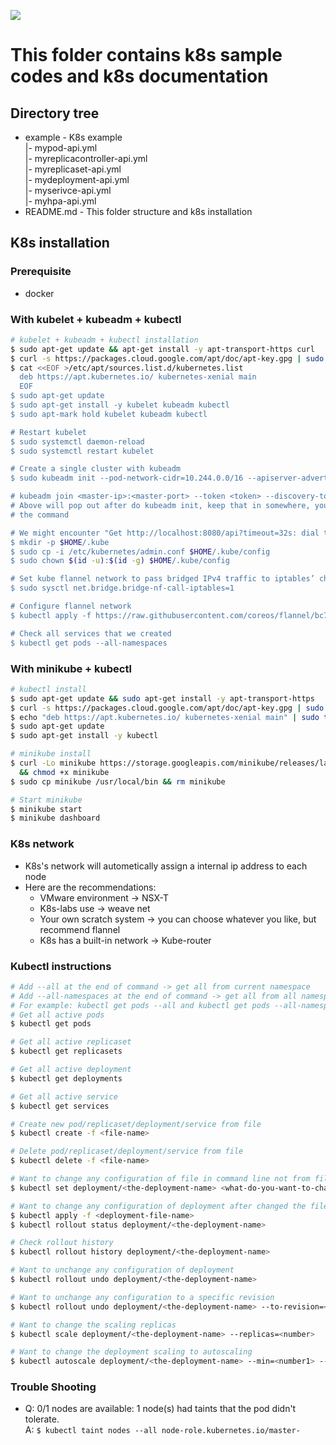 ![](https://cdn-images-1.medium.com/max/1200/1*6NVMEmo0qDcQjpXcXI8dtg.png)
# This folder contains k8s sample codes and k8s documentation

## Directory tree
* example - K8s example<br>
  |- mypod-api.yml<br>
  |- myreplicacontroller-api.yml<br>
  |- myreplicaset-api.yml<br>
  |- mydeployment-api.yml<br>
  |- myserivce-api.yml<br>
  |- myhpa-api.yml
* README.md - This folder structure and k8s installation

## K8s installation

### Prerequisite
* docker

### With kubelet + kubeadm + kubectl
```sh
# kubelet + kubeadm + kubectl installation
$ sudo apt-get update && apt-get install -y apt-transport-https curl
$ curl -s https://packages.cloud.google.com/apt/doc/apt-key.gpg | sudo apt-key add -
$ cat <<EOF >/etc/apt/sources.list.d/kubernetes.list
  deb https://apt.kubernetes.io/ kubernetes-xenial main
  EOF
$ sudo apt-get update
$ sudo apt-get install -y kubelet kubeadm kubectl
$ sudo apt-mark hold kubelet kubeadm kubectl

# Restart kubelet
$ sudo systemctl daemon-reload
$ sudo systemctl restart kubelet

# Create a single cluster with kubeadm
$ sudo kubeadm init --pod-network-cidr=10.244.0.0/16 --apiserver-advertise-address=<ip-address>

# kubeadm join <master-ip>:<master-port> --token <token> --discovery-token-ca-cert-hash sha256:<hash>
# Above will pop out after do kubeadm init, keep that in somewhere, you can add other cluster with
# the command

# We might encounter "Get http://localhost:8080/api?timeout=32s: dial tcp 127.0.0.1:8080: connect: connection refused", then do the following
$ mkdir -p $HOME/.kube
$ sudo cp -i /etc/kubernetes/admin.conf $HOME/.kube/config
$ sudo chown $(id -u):$(id -g) $HOME/.kube/config

# Set kube flannel network to pass bridged IPv4 traffic to iptables’ chains
$ sudo sysctl net.bridge.bridge-nf-call-iptables=1

# Configure flannel network
$ kubectl apply -f https://raw.githubusercontent.com/coreos/flannel/bc79dd1505b0c8681ece4de4c0d86c5cd2643275/Documentation/kube-flannel.yml

# Check all services that we created
$ kubectl get pods --all-namespaces
```

### With minikube + kubectl
```sh
# kubectl install
$ sudo apt-get update && sudo apt-get install -y apt-transport-https
$ curl -s https://packages.cloud.google.com/apt/doc/apt-key.gpg | sudo apt-key add -
$ echo "deb https://apt.kubernetes.io/ kubernetes-xenial main" | sudo tee -a /etc/apt/sources.list.d/kubernetes.list
$ sudo apt-get update
$ sudo apt-get install -y kubectl

# minikube install
$ curl -Lo minikube https://storage.googleapis.com/minikube/releases/latest/minikube-linux-amd64 \
  && chmod +x minikube
$ sudo cp minikube /usr/local/bin && rm minikube

# Start minikube
$ minikube start
$ minikube dashboard
```

### K8s network
* K8s's network will autometically assign a internal ip address to each node
* Here are the recommendations:
  * VMware environment -> NSX-T
  * K8s-labs use -> weave net
  * Your own scratch system -> you can choose whatever you like, but recommend flannel
  * K8s has a built-in network -> Kube-router

### Kubectl instructions
```sh
# Add --all at the end of command -> get all from current namespace
# Add --all-namespaces at the end of command -> get all from all namespaces
# For example: kubectl get pods --all and kubectl get pods --all-namespaces
# Get all active pods
$ kubectl get pods

# Get all active replicaset
$ kubectl get replicasets

# Get all active deployment
$ kubectl get deployments

# Get all active service
$ kubectl get services

# Create new pod/replicaset/deployment/service from file
$ kubectl create -f <file-name>

# Delete pod/replicaset/deployment/service from file
$ kubectl delete -f <file-name>

# Want to change any configuration of file in command line not from file
$ kubectl set deployment/<the-deployment-name> <what-do-you-want-to-change>

# Want to change any configuration of deployment after changed the file
$ kubectl apply -f <deployment-file-name>
$ kubectl rollout status deployment/<the-deployment-name>

# Check rollout history
$ kubectl rollout history deployment/<the-deployment-name>

# Want to unchange any configuration of deployment
$ kubectl rollout undo deployment/<the-deployment-name>

# Want to unchange any configuration to a specific revision
$ kubectl rollout undo deployment/<the-deployment-name> --to-revision=<number>

# Want to change the scaling replicas
$ kubectl scale deployment/<the-deployment-name> --replicas=<number>

# Want to change the deployment scaling to autoscaling
$ kubectl autoscale deployment/<the-deployment-name> --min=<number1> --max=<number2> --cpu-percent=<number3>
```

### Trouble Shooting
* Q: 0/1 nodes are available: 1 node(s) had taints that the pod didn't tolerate.<br>
A: `$ kubectl taint nodes --all node-role.kubernetes.io/master-`
